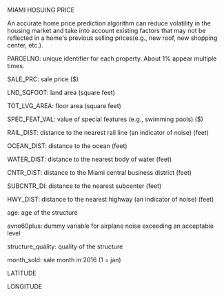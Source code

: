 MIAMI HOSUING PRICE

An accurate home price prediction algorithm can reduce volatility in the housing market and take into account existing factors that may not be reflected in a home's previous selling prices(e.g., new roof, new shopping center, etc.).

PARCELNO: unique identifier for each property. About 1% appear multiple times.

SALE_PRC: sale price ($)

LND_SQFOOT: land area (square feet)

TOT_LVG_AREA: floor area (square feet)

SPEC_FEAT_VAL: value of special features (e.g., swimming pools) ($)

RAIL_DIST: distance to the nearest rail line (an indicator of noise) (feet)

OCEAN_DIST: distance to the ocean (feet)

WATER_DIST: distance to the nearest body of water (feet)

CNTR_DIST: distance to the Miami central business district (feet)

SUBCNTR_DI: distance to the nearest subcenter (feet)

HWY_DIST: distance to the nearest highway (an indicator of noise) (feet)

age: age of the structure

avno60plus: dummy variable for airplane noise exceeding an acceptable level

structure_quality: quality of the structure

month_sold: sale month in 2016 (1 = jan)

LATITUDE

LONGITUDE
